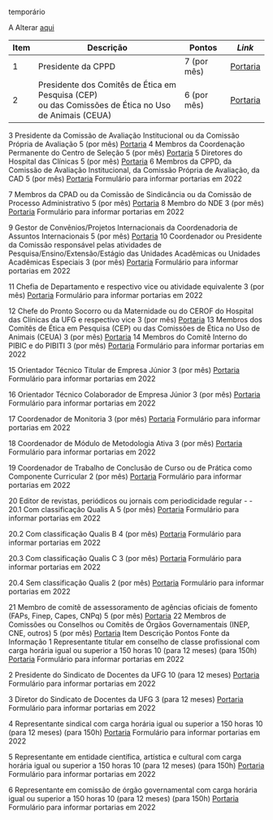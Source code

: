 temporário

A Alterar [aqui](https://docs.google.com/spreadsheets/d/1r7R49SosuoSZuDxSHp_M1s5jyZYC9O7KnHdICywnbtQ/edit?usp=drive_web&ouid=105036038655527034429)

  
|Item|Descrição|Pontos|**_Link_**|
|-|-|-|-|
|1|Presidente da CPPD|7 (por mês)|[Portaria](./portaria.md)|
|2|Presidente dos Comitês de Ética em Pesquisa (CEP)<br>ou das Comissões de Ética no Uso de Animais (CEUA)|6 (por mês)|[Portaria](./portaria.md)|


3	Presidente da Comissão de Avaliação Institucional ou da Comissão Própria de Avaliação	5
(por mês)	[Portaria](./portaria.md)
4	Membros da Coordenação Permanente do Centro de Seleção	5
(por mês)	[Portaria](./portaria.md)
5	Diretores do Hospital das Clínicas	5
(por mês)	[Portaria](./portaria.md)
6	Membros da CPPD, da Comissão de Avaliação Institucional, da Comissão Própria de Avaliação, da CAD	5
(por mês)	[Portaria](./portaria.md)
Formulário para informar portarias em 2022

7	Membros da CPAD ou da Comissão de Sindicância ou da Comissão de Processo Administrativo	5
(por mês)	[Portaria](./portaria.md)
8	Membro do NDE	3
(por mês)	[Portaria](./portaria.md)
Formulário para informar portarias em 2022

9	Gestor de Convênios/Projetos Internacionais da Coordenadoria de Assuntos Internacionais	5
(por mês)	[Portaria](./portaria.md)
10	Coordenador ou Presidente da Comissão responsável pelas atividades de Pesquisa/Ensino/Extensão/Estágio das Unidades Acadêmicas ou Unidades Acadêmicas Especiais	3
(por mês)	[Portaria](./portaria.md)
Formulário para informar portarias em 2022

11	Chefia de Departamento e respectivo vice ou atividade equivalente	3
(por mês)	[Portaria](./portaria.md)
Formulário para informar portarias em 2022

12	Chefe do Pronto Socorro ou da Maternidade ou do CEROF do Hospital das Clínicas da UFG e respectivo vice	3
(por mês)	[Portaria](./portaria.md)
13	Membros dos Comitês de Ética em Pesquisa (CEP) ou das Comissões de Ética no Uso de Animais (CEUA)	3
(por mês)	[Portaria](./portaria.md)
14	Membros do Comitê Interno do PIBIC e do PIBITI	3
(por mês)	[Portaria](./portaria.md)
Formulário para informar portarias em 2022

15	Orientador Técnico Titular de Empresa Júnior	3
(por mês)	[Portaria](./portaria.md)
Formulário para informar portarias em 2022

16	Orientador Técnico Colaborador de Empresa Júnior	3
(por mês)	[Portaria](./portaria.md)
Formulário para informar portarias em 2022

17	Coordenador de Monitoria	3
(por mês)	[Portaria](./portaria.md)
Formulário para informar portarias em 2022

18	Coordenador de Módulo de Metodologia Ativa	3
(por mês)	[Portaria](./portaria.md)
Formulário para informar portarias em 2022

19	Coordenador de Trabalho de Conclusão de Curso ou de Prática como Componente Curricular	2
(por mês)	[Portaria](./portaria.md)
Formulário para informar portarias em 2022

20	Editor de revistas, periódicos ou jornais com periodicidade regular	-	-
20.1	Com classificação Qualis A	5
(por mês)	[Portaria](./portaria.md)
Formulário para informar portarias em 2022

20.2	Com classificação Qualis B	4
(por mês)	[Portaria](./portaria.md)
Formulário para informar portarias em 2022

20.3	Com classificação Qualis C	3
(por mês)	[Portaria](./portaria.md)
Formulário para informar portarias em 2022

20.4	Sem classificação Qualis	2
(por mês)	[Portaria](./portaria.md)
Formulário para informar portarias em 2022

21	Membro de comitê de assessoramento de agências oficiais de fomento (FAPs, Finep, Capes, CNPq)	5
(por mês)	[Portaria](./portaria.md)
22	Membros de Comissões ou Conselhos ou Comitês de Órgãos Governamentais (INEP, CNE, outros)	5
(por mês)	[Portaria](./portaria.md)
Item	Descrição	Pontos	Fonte da Informação
1	Representante titular em conselho de classe profissional com carga horária igual ou superior a
150 horas	10
(para 12 meses)
(para 150h)	[Portaria](./portaria.md)
Formulário para informar portarias em 2022

2	Presidente do Sindicato de Docentes da UFG	10
(para 12 meses)	[Portaria](./portaria.md)
Formulário para informar portarias em 2022

3	Diretor do Sindicato de Docentes da UFG	3
(para 12 meses)	[Portaria](./portaria.md)
Formulário para informar portarias em 2022

4	Representante sindical com carga horária igual ou superior a 150 horas	10
(para 12 meses)
(para 150h)	[Portaria](./portaria.md)
Formulário para informar portarias em 2022

5	Representante em entidade científica, artística e cultural com carga horária igual ou superior a
150 horas	10
(para 12 meses)
(para 150h)	[Portaria](./portaria.md)
Formulário para informar portarias em 2022

6	Representante em comissão de órgão governamental com carga horária igual ou superior a 150 horas	10
(para 12 meses)
(para 150h)	[Portaria](./portaria.md)
Formulário para informar portarias em 2022


